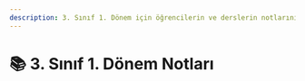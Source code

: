```yaml
---
description: 3. Sınıf 1. Dönem için öğrencilerin ve derslerin notlarını içerir 📚
---
```


# 📚 3. Sınıf 1. Dönem Notları
